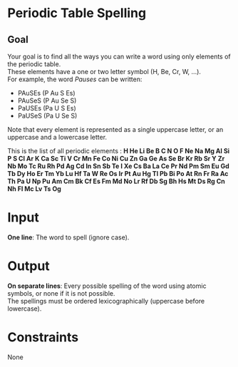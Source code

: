 # Periodic Table Spelling

## Goal

Your goal is to find all the ways you can write a word using only elements of the periodic table. \
These elements have a one or two letter symbol (H, Be, Cr, W, ...). \
For example, the word _Pauses_ can be written:

-   PAuSEs (P Au S Es)
-   PAuSeS (P Au Se S)
-   PaUSEs (Pa U S Es)
-   PaUSeS (Pa U Se S)

Note that every element is represented as a single uppercase letter, or an uppercase and a lowercase letter.

This is the list of all periodic elements : **H He Li Be B C N O F Ne Na Mg Al Si P S Cl Ar K Ca Sc Ti V Cr Mn Fe Co Ni Cu Zn Ga Ge As Se Br Kr Rb Sr Y Zr Nb Mo Tc Ru Rh Pd Ag Cd In Sn Sb Te I Xe Cs Ba La Ce Pr Nd Pm Sm Eu Gd Tb Dy Ho Er Tm Yb Lu Hf Ta W Re Os Ir Pt Au Hg Tl Pb Bi Po At Rn Fr Ra Ac Th Pa U Np Pu Am Cm Bk Cf Es Fm Md No Lr Rf Db Sg Bh Hs Mt Ds Rg Cn Nh Fl Mc Lv Ts Og**

# Input

**One line**: The word to spell (ignore case).

# Output

**On separate lines**: Every possible spelling of the word using atomic symbols, or none if it is not possible. \
The spellings must be ordered lexicographically (uppercase before lowercase).

# Constraints

None
